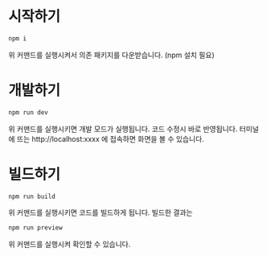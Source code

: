 # 시작하기

```sh
npm i
```

위 커맨드를 실행시켜서 의존 패키지를 다운받습니다. (npm 설치 필요)

# 개발하기

```sh
npm run dev
```

위 커맨드를 실행시키면 개발 모드가 실행됩니다. 코드 수정시 바로 반영됩니다. 터미널에 뜨는 http://localhost:xxxx 에 접속하면 화면을 볼 수 있습니다.

# 빌드하기

```sh
npm run build
```

위 커맨드를 실행시키면 코드를 빌드하게 됩니다. 빌드한 결과는

```sh
npm run preview
```

위 커맨드를 실행시켜 확인할 수 있습니다.
